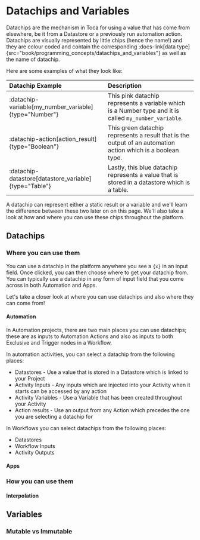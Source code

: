 # Datachips and Variables

Datachips are the mechanism in Toca for using a value that has come from elsewhere, be it from a Datastore or a previously run automation action. Datachips are visually represented by little chips (hence the name!) and they are colour coded and contain the corresponding :docs-link[data type]{src="book/programming_concepts/datachips_and_variables"} as well as the name of datachip.

Here are some examples of what they look like:

| Datachip Example | Description |
| :--- | :--- |
| :datachip-variable[my_number_variable]{type="Number"} |This pink datachip represents a variable which is a Number type and it is called `my_number_variable`. |
| :datachip-action[action_result]{type="Boolean"} |This green datachip represents a result that is the output of an automation action which is a boolean type. |
| :datachip-datastore[datastore_variable]{type="Table"} |Lastly, this blue datachip represents a value that is stored in a datastore which is a table. |

A datachip can represent either a static result or a variable and we'll learn the difference between these two later on on this page. We'll also take a look at how and where you can use these chips throughout the platform.

## Datachips

### Where you can use them

You can use a datachip in the platform anywhere you see a `{x}` in an input field. Once clicked, you can then choose where to get your datachip from. You can typically use a datachip in any form of input field that you come across in both Automation and Apps.

Let's take a closer look at where you can use datachips and also where they can come from!

#### Automation

In Automation projects, there are two main places you can use datachips; these are as inputs to Automation Actions and also as inputs to both Exclusive and Trigger nodes in a Workflow.

In automation activities, you can select a datachip from the following places:
- Datastores - Use a value that is stored in a Datastore which is linked to your Project
- Activity Inputs - Any inputs which are injected into your Activity when it starts can be accessed by any action
- Activity Variables - Use a Variable that has been created throughout your Activity
- Action results - Use an output from any Action which precedes the one you are selecting a datachip for

In Workflows you can select datachips from the following places:
- Datastores
- Workflow Inputs
- Activity Outputs

#### Apps

### How you can use them

#### Interpolation



## Variables

### Mutable vs Immutable
